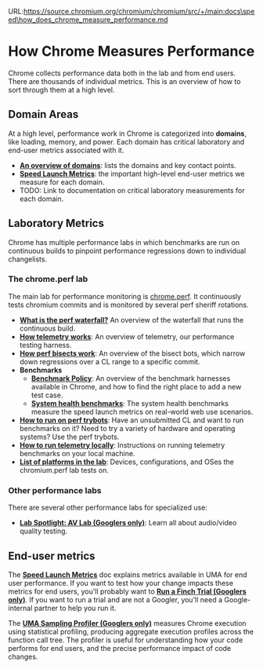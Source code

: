 URL:https://source.chromium.org/chromium/chromium/src/+/main:docs\speed\how_does_chrome_measure_performance.md
# How Chrome Measures Performance

Chrome collects performance data both in the lab and from end users. There are
thousands of individual metrics. This is an overview of how to sort through
them at a high level.

## Domain Areas

At a high level, performance work in Chrome is categorized into **domains**,
like loading, memory, and power. Each domain has critical laboratory and
end-user metrics associated with it.

  * **[An overview of domains](speed_domains.md)**: lists the domains and key contact points.
  * **[Speed Launch Metrics](https://docs.google.com/document/d/1Ww487ZskJ-xBmJGwPO-XPz_QcJvw-kSNffm0nPhVpj8/edit)**:
    the important high-level end-user metrics we measure for each domain.
  * TODO: Link to documentation on critical laboratory measurements for each
    domain.

## Laboratory Metrics

Chrome has multiple performance labs in which benchmarks are run on continuous
builds to pinpoint performance regressions down to individual changelists.

### The chrome.perf lab

The main lab for performance monitoring is
[chrome.perf](https://ci.chromium.org/p/chrome/g/chrome.perf/console). It continuously tests
chromium commits and is monitored by several perf sheriff rotations.

  * **[What is the perf waterfall?](perf_waterfall.md)** An overview of the
    waterfall that runs the continuous build.
  * **[How telemetry works](https://github.com/catapult-project/catapult/blob/master/telemetry/README.md)**:
    An overview of telemetry, our performance testing harness.
  * **[How perf bisects work](bisects.md)**: An overview of the bisect bots,
    which narrow down regressions over a CL range to a specific commit.
  * **Benchmarks**
    * **[Benchmark Policy](https://docs.google.com/document/d/1ni2MIeVnlH4bTj4yvEDMVNxgL73PqK_O9_NUm3NW3BA/edit)**:
      An overview of the benchmark harnesses available in Chrome, and how to
      find the right place to add a new test case.
    * **[System health benchmarks](https://docs.google.com/document/d/1BM_6lBrPzpMNMtcyi2NFKGIzmzIQ1oH3OlNG27kDGNU/edit?ts=57e92782)**:
      The system health benchmarks measure the speed launch metrics on
      real-world web use scenarios.
  * **[How to run on perf trybots](perf_trybots.md)**: Have an unsubmitted
    CL and want to run benchmarks on it? Need to try a variety of hardware and
    operating systems? Use the perf trybots.
  * **[How to run telemetry locally](https://github.com/catapult-project/catapult/blob/master/telemetry/docs/run_benchmarks_locally.md)**:
    Instructions on running telemetry benchmarks on your local machine.
  * **[List of platforms in the lab](perf_lab_platforms.md)**: Devices,
    configurations, and OSes the chromium.perf lab tests on.

### Other performance labs

There are several other performance labs for specialized use:

  * **[Lab Spotlight: AV Lab (Googlers only)](http://goto.google.com/av-analysis-service)**:
    Learn all about audio/video quality testing.

## End-user metrics

The **[Speed Launch Metrics](https://docs.google.com/document/d/1Ww487ZskJ-xBmJGwPO-XPz_QcJvw-kSNffm0nPhVpj8/edit)**
doc explains metrics available in UMA for end user performance. If you want to
test how your change impacts these metrics for end users, you'll probably want
to **[Run a Finch Trial (Googlers only)](http://goto.google.com/finch101)**. If
you want to run a trial and are not a Googler, you'll need a Google-internal partner
to help you run it.

The **[UMA Sampling Profiler (Googlers only)](http://goto.google.com/uma-sampling-profiler-overview)**
measures Chrome execution using statistical profiling, producing aggregate
execution profiles across the function call tree. The profiler is useful for
understanding how your code performs for end users, and the precise performance
impact of code changes.
